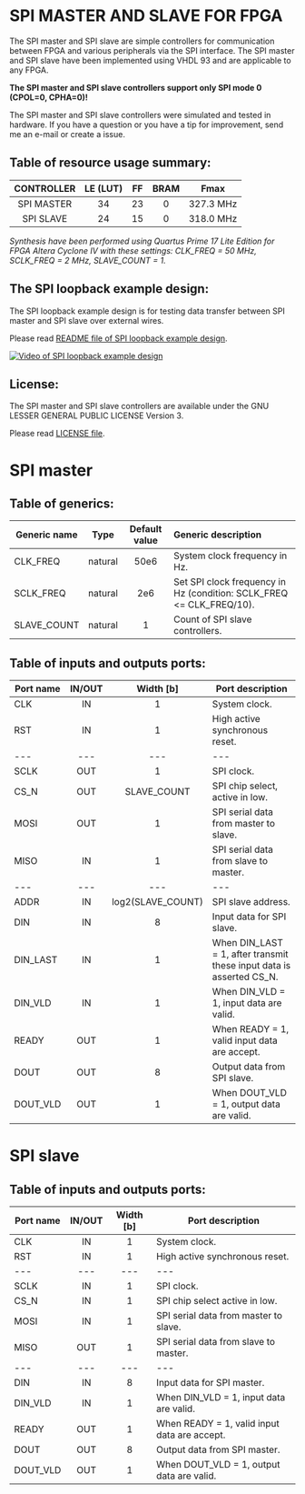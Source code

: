 # SPI MASTER AND SLAVE FOR FPGA

The SPI master and SPI slave are simple controllers for communication between FPGA and various peripherals via the SPI interface. The SPI master and SPI slave have been implemented using VHDL 93 and are applicable to any FPGA.

**The SPI master and SPI slave controllers support only SPI mode 0 (CPOL=0, CPHA=0)!**

The SPI master and SPI slave controllers were simulated and tested in hardware. If you have a question or you have a tip for improvement, send me an e-mail or create a issue.

## Table of resource usage summary:

CONTROLLER | LE (LUT) | FF | BRAM | Fmax
:---:|:---:|:---:|:---:|:---:
SPI MASTER | 34 | 23 | 0 | 327.3 MHz
SPI SLAVE | 24 | 15 | 0 | 318.0 MHz

*Synthesis have been performed using Quartus Prime 17 Lite Edition for FPGA Altera Cyclone IV with these settings: CLK_FREQ = 50 MHz, SCLK_FREQ = 2 MHz, SLAVE_COUNT = 1.*

## The SPI loopback example design:

The SPI loopback example design is for testing data transfer between SPI master and SPI slave over external wires.

Please read [README file of SPI loopback example design](example/README.md).

[![Video of SPI loopback example design](https://img.youtube.com/vi/-TbtB6Sm2Xk/0.jpg)](https://youtu.be/-TbtB6Sm2Xk)

## License:

The SPI master and SPI slave controllers are available under the GNU LESSER GENERAL PUBLIC LICENSE Version 3.

Please read [LICENSE file](LICENSE).

# SPI master

## Table of generics:

Generic name | Type | Default value | Generic description
---|:---:|:---:|:---
CLK_FREQ | natural | 50e6 | System clock frequency in Hz.
SCLK_FREQ | natural | 2e6 | Set SPI clock frequency in Hz (condition: SCLK_FREQ <= CLK_FREQ/10).
SLAVE_COUNT | natural | 1 | Count of SPI slave controllers.

## Table of inputs and outputs ports:

Port name | IN/OUT | Width [b]| Port description
---|:---:|:---:|---
CLK | IN | 1 | System clock.
RST | IN | 1 | High active synchronous reset.
--- | --- | --- | ---
SCLK | OUT | 1 | SPI clock.
CS_N | OUT | SLAVE_COUNT | SPI chip select, active in low.
MOSI | OUT | 1 | SPI serial data from master to slave.
MISO | IN | 1 | SPI serial data from slave to master.
--- | --- | --- | ---
ADDR | IN | log2(SLAVE_COUNT) | SPI slave address.
DIN | IN | 8 | Input data for SPI slave.
DIN_LAST | IN | 1 | When DIN_LAST = 1, after transmit these input data is asserted CS_N.
DIN_VLD | IN | 1 | When DIN_VLD = 1, input data are valid.
READY | OUT | 1 | When READY = 1, valid input data are accept.
DOUT | OUT | 8 | Output data from SPI slave.
DOUT_VLD | OUT | 1 | When DOUT_VLD = 1, output data are valid.

# SPI slave

## Table of inputs and outputs ports:

Port name | IN/OUT | Width [b]| Port description
---|:---:|:---:|---
CLK | IN | 1 | System clock.
RST | IN | 1 | High active synchronous reset.
--- | --- | --- | ---
SCLK | IN | 1 | SPI clock.
CS_N | IN | 1 | SPI chip select active in low.
MOSI | IN | 1 | SPI serial data from master to slave.
MISO | OUT | 1 | SPI serial data from slave to master.
--- | --- | --- | ---
DIN | IN | 8 | Input data for SPI master.
DIN_VLD | IN | 1 | When DIN_VLD = 1, input data are valid.
READY | OUT | 1 | When READY = 1, valid input data are accept.
DOUT | OUT | 8 | Output data from SPI master.
DOUT_VLD | OUT | 1 | When DOUT_VLD = 1, output data are valid.
